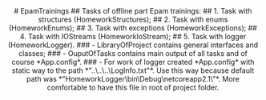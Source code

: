 <div style="text-align:center">
# EpamTrainings
## Tasks of offline part Epam trainings:
## 1. Task with structures (HomeworkStructures);
## 2. Task with enums (HomeworkEnums);
## 3. Task with exceptions (HomeworkExceptions);
## 4. Task with IOStreams (HomeworkIoStream);
## 5. Task with logger (HomeworkLogger).
### - LibraryOfProject contains general interfaces and classes;
### - OuputOfTasks contains main output of all tasks and of course *App.config*.
### - For work of logger created *App.config* with static way to the path *"..\..\..\LogInfo.txt"*. Use this way because default path was *"HomeworkLogger\bin\Debug\netcoreapp2.1\"*. More comfortable to have this file in root of project folder. 
<div>
